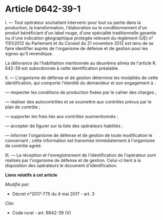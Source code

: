 # Article D642-39-1

I. ― Tout opérateur souhaitant intervenir pour tout ou partie dans la production, la transformation, l'élaboration ou le
conditionnement d'un produit bénéficiant d'un label rouge, d'une spécialité traditionnelle garantie ou d'une indication
géographique protégée relevant du règlement (UE) n° 1151/2012 du Parlement et du Conseil du 21 novembre 2012 est tenu de se
faire identifier auprès de l'organisme de défense et de gestion pour les signes qu'il revendique. 

La délivrance de l'habilitation mentionnée au deuxième alinéa de l'article R. 642-39 est subordonnée à cette identification
préalable. 

II. ― L'organisme de défense et de gestion détermine les modalités de cette identification, qui comporte l'identité du
demandeur et son engagement à : 

― respecter les conditions de production fixées par le cahier des charges ; 

― réaliser des autocontrôles et se soumettre aux contrôles prévus par le plan de contrôle ; 

― supporter les frais liés aux contrôles susmentionnés ; 

― accepter de figurer sur la liste des opérateurs habilités ; 

― informer l'organisme de défense et de gestion de toute modification le concernant ; cette information est transmise
immédiatement à l'organisme de contrôle agréé. 

III. ― La réception et l'enregistrement de l'identification de l'opérateur sont réalisés par l'organisme de défense et de
gestion. Celui-ci tient à la disposition des opérateurs le document d'identification.

**Liens relatifs à cet article**

_Modifié par_:

  - Décret n°2017-775 du 4 mai 2017 - art. 3

_Cite_:

  - Code rural - art. R642-39 (V)
